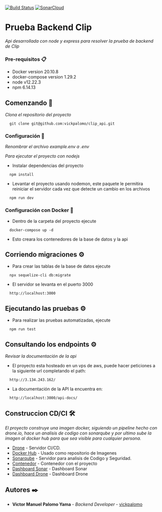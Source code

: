[![Build Status](https://cloud.drone.io/api/badges/vickpalomo/clip_api/status.svg)](https://cloud.drone.io/vickpalomo/clip_api)
[![SonarCloud](https://sonarcloud.io/images/project_badges/sonarcloud-black.svg)](https://sonarcloud.io/dashboard?id=vickpalomo%3Aclip_api)
# Prueba Backend Clip

_Api desarrollada con node y express para resolver la prueba de backend de Clip_

### Pre-requisitos 📋

* Docker version 20.10.8
* docker-compose version 1.29.2
* node v12.22.3
* npm 6.14.13

## Comenzando 🚀

_Clona el repositorio del proyecto_
```
  git clone git@github.com:vickpalomo/clip_api.git
```
### Configuración 🔧

_Renombrar el archivo example.env a .env_

_Para ejecutar el proyecto con nodejs_

* Instalar dependencias del proyecto

```
  npm install
```

* Levantar el proyecto usando nodemon, este paquete le permitira reiniciar el servidor cada vez que detecte un cambio en los archivos
```
  npm run dev
```

### Configuración con Docker 🔧

* Dentro de la carpeta del proyecto ejecute
```
  docker-compose up -d
```
* Esto creara los contenedores de la base de datos y la api

## Corriendo migraciones ⚙️

* Para crear las tablas de la base de datos ejecute
```
  npx sequelize-cli db:migrate 
```

* El servidor se levanta en el puerto 3000
```
  http://localhost:3000
```

## Ejecutando las pruebas ⚙️

* Para realizar las pruebas automatizadas, ejecute
```
  npm run test
```

## Consultando los endpoints ⚙️

_Revisar la documentación de la api_

* El proyecto esta hosteado en un vps de aws, puede hacer peticiones a la siguiente url completando el path:
```
  http://3.134.243.162/
```

* La documentación de la API la encuentra en:
```
  http://localhost:3000/api-docs/
```

## Construccion CD/CI 🛠️

_El proyecto construye una imagen docker, siguiendo un pipeline hecho con drone.io, hace un analisis de codigo con sonarqube y por ultimo sube la imagen al docker hub para que sea visible para cualquier persona._

* [Drone](https://docs.drone.io/) - Servidor CI/CD.
* [Docker Hub](https://hub.docker.com/) - Usado como repositorio de Imagenes
* [Sonarqube](https://docs.sonarqube.org/latest/) - Servidor para analisis de Codigo y Seguridad.
* [Contenedor](https://hub.docker.com/r/vickpalomo/clip-api) - Contenedor con el proyecto
* [Dashboard Sonar](https://sonarcloud.io/dashboard?id=vickpalomo%3Aclip_api) - Dashboard Sonar
* [Dashboard Drone](https://cloud.drone.io/vickpalomo/clip_api) - Dashboard Drone

## Autores ✒️

* **Victor Manuel Palomo Yama** - *Backend Developer* - [vickpalomo](http://github.com/vickpalomo)